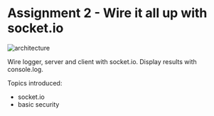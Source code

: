 Assignment 2 - Wire it all up with socket.io
======================================

![architecture](/img/ark_all.png)

Wire logger, server and client with socket.io. Display results with console.log.

Topics introduced:

* socket.io
* basic security